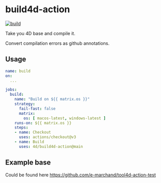 # build4d-action

[![build](https://github.com/4d/build4d-action/actions/workflows/build.yml/badge.svg)](https://github.com/4d/build4d-action/actions/workflows/build.yml)

Take you 4D base and compile it.

Convert compilation errors as github annotations.

## Usage
```yaml
name: build
on:
  ...

jobs:
  build:
    name: "Build on ${{ matrix.os }}"
    strategy:
      fail-fast: false
      matrix:
        os: [ macos-latest, windows-latest ]
    runs-on: ${{ matrix.os }}
    steps:
    - name: Checkout
      uses: actions/checkout@v3
    - name: Build
      uses: 4d/build4d-action@main
```

## Example base

Could be found here https://github.com/e-marchand/tool4d-action-test
